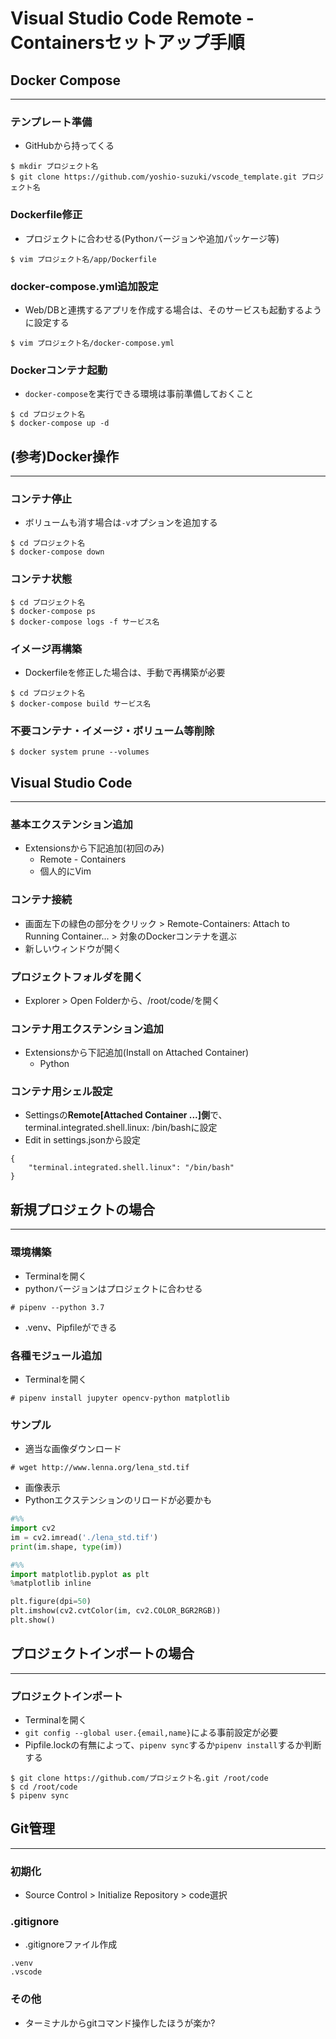 # Visual Studio Code Remote - Containersセットアップ手順

## Docker Compose
---

### テンプレート準備
* GitHubから持ってくる
```
$ mkdir プロジェクト名
$ git clone https://github.com/yoshio-suzuki/vscode_template.git プロジェクト名
```

### Dockerfile修正
* プロジェクトに合わせる(Pythonバージョンや追加パッケージ等)
```
$ vim プロジェクト名/app/Dockerfile
```

### docker-compose.yml追加設定
* Web/DBと連携するアプリを作成する場合は、そのサービスも起動するように設定する
```
$ vim プロジェクト名/docker-compose.yml
```

### Dockerコンテナ起動
* `docker-compose`を実行できる環境は事前準備しておくこと
```
$ cd プロジェクト名
$ docker-compose up -d
```

## (参考)Docker操作
---

### コンテナ停止
* ボリュームも消す場合は`-v`オプションを追加する
```
$ cd プロジェクト名
$ docker-compose down
```

### コンテナ状態
```
$ cd プロジェクト名
$ docker-compose ps
$ docker-compose logs -f サービス名
```

### イメージ再構築
* Dockerfileを修正した場合は、手動で再構築が必要
```
$ cd プロジェクト名
$ docker-compose build サービス名
```

### 不要コンテナ・イメージ・ボリューム等削除
```
$ docker system prune --volumes
```

## Visual Studio Code
---

### 基本エクステンション追加
* Extensionsから下記追加(初回のみ)
    * Remote - Containers
    * 個人的にVim

### コンテナ接続
* 画面左下の緑色の部分をクリック > Remote-Containers: Attach to Running Container... > 対象のDockerコンテナを選ぶ
* 新しいウィンドウが開く

### プロジェクトフォルダを開く
* Explorer > Open Folderから、/root/code/を開く

### コンテナ用エクステンション追加
* Extensionsから下記追加(Install on Attached Container)
    * Python

### コンテナ用シェル設定
* Settingsの**Remote[Attached Container ...]側**で、terminal.integrated.shell.linux: /bin/bashに設定
* Edit in settings.jsonから設定
```
{
    "terminal.integrated.shell.linux": "/bin/bash"
}
```

## 新規プロジェクトの場合
---

### 環境構築
* Terminalを開く
* pythonバージョンはプロジェクトに合わせる
```
# pipenv --python 3.7
```
* .venv、Pipfileができる

### 各種モジュール追加
* Terminalを開く
```
# pipenv install jupyter opencv-python matplotlib
```

### サンプル
* 適当な画像ダウンロード
```
# wget http://www.lenna.org/lena_std.tif
```

* 画像表示
* Pythonエクステンションのリロードが必要かも
```python
#%%
import cv2
im = cv2.imread('./lena_std.tif')
print(im.shape, type(im))
```

```python
#%%
import matplotlib.pyplot as plt
%matplotlib inline

plt.figure(dpi=50)
plt.imshow(cv2.cvtColor(im, cv2.COLOR_BGR2RGB))
plt.show()
```

## プロジェクトインポートの場合
---

### プロジェクトインポート
* Terminalを開く
* `git config --global user.{email,name}`による事前設定が必要
* Pipfile.lockの有無によって、`pipenv sync`するか`pipenv install`するか判断する
```
$ git clone https://github.com/プロジェクト名.git /root/code
$ cd /root/code
$ pipenv sync
```

## Git管理
---

### 初期化
* Source Control > Initialize Repository > code選択

### .gitignore
* .gitignoreファイル作成
```
.venv
.vscode
```

### その他
* ターミナルからgitコマンド操作したほうが楽か?
